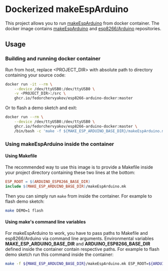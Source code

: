 # Dockerized makeEspArduino

This project allows you to run [makeEspArduino](https://github.com/plerup/makeEspArduino) from docker container.
The docker image contains [makeEspArduino](https://github.com/plerup/makeEspArduino) and [esp8266/Arduino](https://github.com/esp8266/Arduino) repositories.

## Usage
### Building and running docker container
Run from host, replace <PROJECT_DIR> with absolute path to directory containing your source code:
```bash
docker run -it --rm \
    --device /dev/ttyUSB0:/dev/ttyUSB0 \
    -v <PROJECT_DIR>:/src \
    ghcr.io/fedorchervyakov/esp8266-arduino-docker:master
```

Or to flash a demo sketch and exit:
```bash
docker run --rm \
    --device /dev/ttyUSB0:/dev/ttyUSB0 \
    ghcr.io/fedorchervyakov/esp8266-arduino-docker:master \
    /bin/bash -c 'make -f ${MAKE_ESP_ARDUINO_BASE_DIR}/makeEspArduino.mk ESP_ROOT=${ARDUINO_ESP8266_BASE_DIR} DEMO=1 flash'
```

### Using makeEspArduino inside the container

#### Using Makefile
The recommended way to use this image is to provide a Makefile inside your project directory containing these two lines at the bottom:

```Makefile
ESP_ROOT = $(ARDUINO_ESP8266_BASE_DIR)
include $(MAKE_ESP_ARDUINO_BASE_DIR)/makeEspArduino.mk
```

Then you can simply run `make` from inside the container. For example to flash demo sketch:
```bash
make DEMO=1 flash
```

#### Using make's command line variables
For makeEspArduino to work, you have to pass paths to Makefile and esp8266/Arduino via command line arguments.
Environmental variables **MAKE_ESP_ARDUINO_BASE_DIR** and **ARDUINO_ESP8266_BASE_DIR** defined inside the container contain respective paths.
For example to flash demo sketch run this command inside the container:
```bash
make -f ${MAKE_ESP_ARDUINO_BASE_DIR}/makeEspArduino.mk ESP_ROOT=${ARDUINO_ESP8266_BASE_DIR} DEMO=1 flash
```
